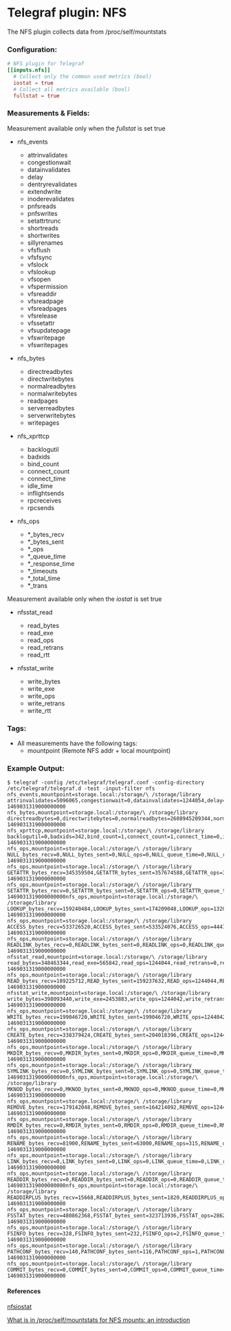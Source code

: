 # Telegraf plugin: NFS

The NFS plugin collects data from /proc/self/mountstats

### Configuration:

```toml
# NFS plugin for Telegraf
[[inputs.nfs]]
  # Collect only the common used metrics (bool)
  iostat = true
  # Collect all metrics available (bool)
  fullstat = true
```

### Measurements & Fields:

Measurement available only when the *fullstat* is set true
- nfs_events
    - attrinvalidates
    - congestionwait
    - datainvalidates
    - delay
    - dentryrevalidates
    - extendwrite
    - inoderevalidates
    - pnfsreads
    - pnfswrites
    - setattrtrunc
    - shortreads
    - shortwrites
    - sillyrenames
    - vfsflush
    - vfsfsync
    - vfslock
    - vfslookup
    - vfsopen
    - vfspermission
    - vfsreaddir
    - vfsreadpage
    - vfsreadpages
    - vfsrelease
    - vfssetattr
    - vfsupdatepage
    - vfswritepage
    - vfswritepages

- nfs_bytes
    - directreadbytes
    - directwritebytes
    - normalreadbytes
    - normalwritebytes
    - readpages
    - serverreadbytes
    - serverwritebytes
    - writepages

- nfs_xprttcp
    - backlogutil
    - badxids
    - bind_count
    - connect_count
    - connect_time
    - idle_time
    - inflightsends
    - rpcreceives
    - rpcsends

- nfs_ops
    - *_bytes_recv
    - *_bytes_sent
    - *_ops
    - *_queue_time
    - *_response_time
    - *_timeouts
    - *_total_time
    - *_trans

Measurement available only when the *iostat* is set true
- nfsstat_read
    - read_bytes
    - read_exe
    - read_ops
    - read_retrans
    - read_rtt

- nfsstat_write
    - write_bytes
    - write_exe
    - write_ops
    - write_retrans
    - write_rtt

### Tags:

- All measurements have the following tags:
    - mountpoint (Remote NFS addr + local mountpoint)

### Example Output:

```
$ telegraf -config /etc/telegraf/telegraf.conf -config-directory /etc/telegraf/telegraf.d -test -input-filter nfs
nfs_events,mountpoint=storage.local:/storage/\ /storage/library attrinvalidates=5096065,congestionwait=0,datainvalidates=1244054,delay=0,dentryrevalidates=2582462,extendwrite=1244042,inoderevalidates=3083569,pnfsreads=0,pnfswrites=0,setattrtrunc=0,shortreads=0,shortwrites=0,sillyrenames=315,vfsflush=2488084,vfsfsync=2488084,vfslock=0,vfslookup=1271789,vfsopen=3732142,vfspermission=15039496,vfsreaddir=26,vfsreadpage=0,vfsreadpages=1244044,vfsrelease=2488086,vfssetattr=0,vfsupdatepage=1244042,vfswritepage=1244042,vfswritepages=6220528 1469031319000000000
nfs_bytes,mountpoint=storage.local:/storage/\ /storage/library directreadbytes=0,directwritebytes=0,normalreadbytes=2608945209344,normalwritebytes=28612966,readpages=1244074,serverreadbytes=28744038,serverwritebytes=28612966,writepages=1244042 1469031319000000000
nfs_xprttcp,mountpoint=storage.local:/storage/\ /storage/library backlogutil=0,badxids=342,bind_count=1,connect_count=1,connect_time=0,idle_time=10,inflightsends=1203944825,rpcreceives=17934567,rpcsends=17934909 1469031319000000000
nfs_ops,mountpoint=storage.local:/storage/\ /storage/library NULL_bytes_recv=0,NULL_bytes_sent=0,NULL_ops=0,NULL_queue_time=0,NULL_response_time=0,NULL_timeouts=0,NULL_total_time=0,NULL_trans=0 1469031319000000000
nfs_ops,mountpoint=storage.local:/storage/\ /storage/library GETATTR_bytes_recv=345359504,GETATTR_bytes_sent=357674588,GETATTR_ops=3083563,GETATTR_queue_time=195462,GETATTR_response_time=3500483,GETATTR_timeouts=0,GETATTR_total_time=3767593,GETATTR_trans=3083568 1469031319000000000
nfs_ops,mountpoint=storage.local:/storage/\ /storage/library SETATTR_bytes_recv=0,SETATTR_bytes_sent=0,SETATTR_ops=0,SETATTR_queue_time=0,SETATTR_response_time=0,SETATTR_timeouts=0,SETATTR_total_time=0,SETATTR_trans=0 1469031319000000000nfs_ops,mountpoint=storage.local:/storage/\ /storage/library LOOKUP_bytes_recv=159240484,LOOKUP_bytes_sent=174209048,LOOKUP_ops=1320593,LOOKUP_queue_time=4785,LOOKUP_response_time=919305,LOOKUP_timeouts=0,LOOKUP_total_time=950046,LOOKUP_trans=1320593 1469031319000000000
nfs_ops,mountpoint=storage.local:/storage/\ /storage/library ACCESS_bytes_recv=533726520,ACCESS_bytes_sent=533524076,ACCESS_ops=4447720,ACCESS_queue_time=18490,ACCESS_response_time=4443524,ACCESS_timeouts=0,ACCESS_total_time=4557875,ACCESS_trans=4447720 1469031319000000000
nfs_ops,mountpoint=storage.local:/storage/\ /storage/library READLINK_bytes_recv=0,READLINK_bytes_sent=0,READLINK_ops=0,READLINK_queue_time=0,READLINK_response_time=0,READLINK_timeouts=0,READLINK_total_time=0,READLINK_trans=0 1469031319000000000
nfsstat_read,mountpoint=storage.local:/storage/\ /storage/library read_bytes=348463344,read_exe=565842,read_ops=1244044,read_retrans=0,read_rtt=538537 1469031319000000000
nfs_ops,mountpoint=storage.local:/storage/\ /storage/library READ_bytes_recv=189225712,READ_bytes_sent=159237632,READ_ops=1244044,READ_queue_time=11038,READ_response_time=538537,READ_timeouts=0,READ_total_time=565842,READ_trans=1244044 1469031319000000000
nfsstat_write,mountpoint=storage.local:/storage/\ /storage/library write_bytes=398093440,write_exe=2453883,write_ops=1244042,write_retrans=0,write_rtt=2419372 1469031319000000000
nfs_ops,mountpoint=storage.local:/storage/\ /storage/library WRITE_bytes_recv=199046720,WRITE_bytes_sent=199046720,WRITE_ops=1244042,WRITE_queue_time=13147,WRITE_response_time=2419372,WRITE_timeouts=0,WRITE_total_time=2453883,WRITE_trans=1244042 1469031319000000000
nfs_ops,mountpoint=storage.local:/storage/\ /storage/library CREATE_bytes_recv=338379424,CREATE_bytes_sent=204018396,CREATE_ops=1244042,CREATE_queue_time=4338,CREATE_response_time=3897411,CREATE_timeouts=0,CREATE_total_time=3930192,CREATE_trans=1244042 1469031319000000000
nfs_ops,mountpoint=storage.local:/storage/\ /storage/library MKDIR_bytes_recv=0,MKDIR_bytes_sent=0,MKDIR_ops=0,MKDIR_queue_time=0,MKDIR_response_time=0,MKDIR_timeouts=0,MKDIR_total_time=0,MKDIR_trans=0 1469031319000000000
nfs_ops,mountpoint=storage.local:/storage/\ /storage/library SYMLINK_bytes_recv=0,SYMLINK_bytes_sent=0,SYMLINK_ops=0,SYMLINK_queue_time=0,SYMLINK_response_time=0,SYMLINK_timeouts=0,SYMLINK_total_time=0,SYMLINK_trans=0 1469031319000000000nfs_ops,mountpoint=storage.local:/storage/\ /storage/library MKNOD_bytes_recv=0,MKNOD_bytes_sent=0,MKNOD_ops=0,MKNOD_queue_time=0,MKNOD_response_time=0,MKNOD_timeouts=0,MKNOD_total_time=0,MKNOD_trans=0 1469031319000000000
nfs_ops,mountpoint=storage.local:/storage/\ /storage/library REMOVE_bytes_recv=179142048,REMOVE_bytes_sent=164214092,REMOVE_ops=1244042,REMOVE_queue_time=4737,REMOVE_response_time=2442833,REMOVE_timeouts=0,REMOVE_total_time=2474051,REMOVE_trans=1244042 1469031319000000000
nfs_ops,mountpoint=storage.local:/storage/\ /storage/library RMDIR_bytes_recv=0,RMDIR_bytes_sent=0,RMDIR_ops=0,RMDIR_queue_time=0,RMDIR_response_time=0,RMDIR_timeouts=0,RMDIR_total_time=0,RMDIR_trans=0 1469031319000000000
nfs_ops,mountpoint=storage.local:/storage/\ /storage/library RENAME_bytes_recv=81900,RENAME_bytes_sent=63000,RENAME_ops=315,RENAME_queue_time=2,RENAME_response_time=297,RENAME_timeouts=0,RENAME_total_time=306,RENAME_trans=315 1469031319000000000
nfs_ops,mountpoint=storage.local:/storage/\ /storage/library LINK_bytes_recv=0,LINK_bytes_sent=0,LINK_ops=0,LINK_queue_time=0,LINK_response_time=0,LINK_timeouts=0,LINK_total_time=0,LINK_trans=0 1469031319000000000
nfs_ops,mountpoint=storage.local:/storage/\ /storage/library READDIR_bytes_recv=0,READDIR_bytes_sent=0,READDIR_ops=0,READDIR_queue_time=0,READDIR_response_time=0,READDIR_timeouts=0,READDIR_total_time=0,READDIR_trans=0 1469031319000000000nfs_ops,mountpoint=storage.local:/storage/\ /storage/library READDIRPLUS_bytes_recv=15668,READDIRPLUS_bytes_sent=1820,READDIRPLUS_ops=13,READDIRPLUS_queue_time=0,READDIRPLUS_response_time=4,READDIRPLUS_timeouts=0,READDIRPLUS_total_time=4,READDIRPLUS_trans=13 1469031319000000000
nfs_ops,mountpoint=storage.local:/storage/\ /storage/library FSSTAT_bytes_recv=480862368,FSSTAT_bytes_sent=323713936,FSSTAT_ops=2862494,FSSTAT_queue_time=125951,FSSTAT_response_time=9832796,FSSTAT_timeouts=0,FSSTAT_total_time=11515148,FSSTAT_trans=2862516 1469031319000000000
nfs_ops,mountpoint=storage.local:/storage/\ /storage/library FSINFO_bytes_recv=328,FSINFO_bytes_sent=232,FSINFO_ops=2,FSINFO_queue_time=0,FSINFO_response_time=0,FSINFO_timeouts=0,FSINFO_total_time=0,FSINFO_trans=2 1469031319000000000
nfs_ops,mountpoint=storage.local:/storage/\ /storage/library PATHCONF_bytes_recv=140,PATHCONF_bytes_sent=116,PATHCONF_ops=1,PATHCONF_queue_time=0,PATHCONF_response_time=0,PATHCONF_timeouts=0,PATHCONF_total_time=0,PATHCONF_trans=1 1469031319000000000
nfs_ops,mountpoint=storage.local:/storage/\ /storage/library COMMIT_bytes_recv=0,COMMIT_bytes_sent=0,COMMIT_ops=0,COMMIT_queue_time=0,COMMIT_response_time=0,COMMIT_timeouts=0,COMMIT_total_time=0,COMMIT_trans=0 1469031319000000000
```

#### References
[nfsiostat](http://git.linux-nfs.org/?p=steved/nfs-utils.git;a=summary)

[What is in /proc/self/mountstats for NFS mounts: an introduction](https://utcc.utoronto.ca/~cks/space/blog/linux/NFSMountstatsIndex)
